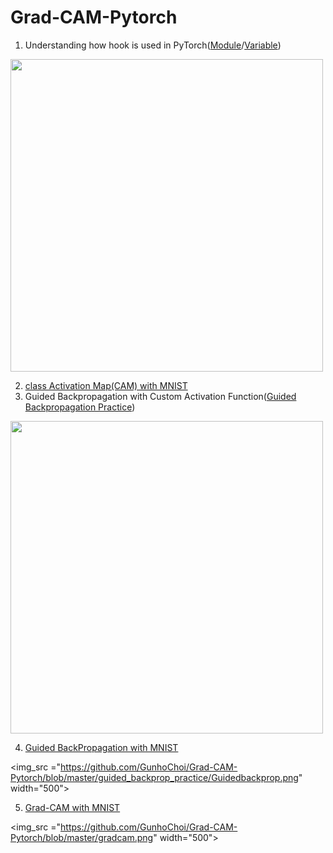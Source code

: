# Grad-CAM-Pytorch



1. Understanding how hook is used in PyTorch([Module](https://github.com/GunhoChoi/Grad-CAM-Pytorch/blob/master/hook_practice/Module_Hook_Practice.ipynb)/[Variable](https://github.com/GunhoChoi/Grad-CAM-Pytorch/blob/master/hook_practice/Variable_Hook_Practice.ipynb))

<img src="https://github.com/GunhoChoi/Grad-CAM-Pytorch/blob/master/hook_practice/asset/hook.jpeg" width="500">

2. [class Activation Map(CAM) with MNIST](https://github.com/GunhoChoi/Grad-CAM-Pytorch/blob/master/CAM_MNIST.ipynb)
3. Guided Backpropagation with Custom Activation Function([Guided Backpropagation Practice](https://github.com/GunhoChoi/Grad-CAM-Pytorch/blob/master/guided_backprop_practice/Guided_Backpropagation.ipynb))

<img src="https://github.com/GunhoChoi/Grad-CAM-Pytorch/blob/master/guided_backprop_practice/guided_backprop.jpg" width="500">

4. [Guided BackPropagation with MNIST](https://github.com/GunhoChoi/Grad-CAM-Pytorch/blob/master/GuidedBackprop_MNIST.ipynb
)

<img_src ="https://github.com/GunhoChoi/Grad-CAM-Pytorch/blob/master/guided_backprop_practice/Guidedbackprop.png" width="500">

5. [Grad-CAM with MNIST](https://github.com/GunhoChoi/Grad-CAM-Pytorch/blob/master/GradCAM_MNIST.ipynb)

<img_src ="https://github.com/GunhoChoi/Grad-CAM-Pytorch/blob/master/gradcam.png" width="500">
